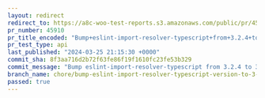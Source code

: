```yaml
---
layout: redirect
redirect_to: https://a8c-woo-test-reports.s3.amazonaws.com/public/pr/45910/api/index.html
pr_number: 45910
pr_title_encoded: "Bump+eslint-import-resolver-typescript+from+3.2.4+to+3.6.1"
pr_test_type: api
last_published: "2024-03-25 21:15:30 +0000"
commit_sha: 8f3aa716d2b72f63fe86f19f1610fc23fe53b329
commit_message: "Bump eslint-import-resolver-typescript from 3.2.4 to 3.6.1"
branch_name: chore/bump-eslint-import-resolver-typescript-version-to-3-6-1
passed: true
---
```

